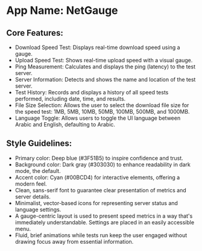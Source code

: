 # **App Name**: NetGauge

## Core Features:

- Download Speed Test: Displays real-time download speed using a gauge.
- Upload Speed Test: Shows real-time upload speed with a visual gauge.
- Ping Measurement: Calculates and displays the ping (latency) to the test server.
- Server Information: Detects and shows the name and location of the test server.
- Test History: Records and displays a history of all speed tests performed, including date, time, and results.
- File Size Selection: Allows the user to select the download file size for the speed test: 1MB, 5MB, 10MB, 50MB, 100MB, 500MB, and 1000MB.
- Language Toggle: Allows users to toggle the UI language between Arabic and English, defaulting to Arabic.

## Style Guidelines:

- Primary color: Deep blue (#3F51B5) to inspire confidence and trust.
- Background color: Dark gray (#303030) to enhance readability in dark mode, the default.
- Accent color: Cyan (#00BCD4) for interactive elements, offering a modern feel.
- Clean, sans-serif font to guarantee clear presentation of metrics and server details.
- Minimalist, vector-based icons for representing server status and language settings.
- A gauge-centric layout is used to present speed metrics in a way that's immediately understandable. Settings are placed in an easily accessible menu.
- Fluid, brief animations while tests run keep the user engaged without drawing focus away from essential information.